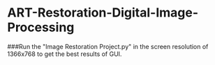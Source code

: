 ﻿# ART-Restoration-Digital-Image-Processing

###Run the "Image Restoration Project.py" in the screen resolution of 1366x768 to get the best results of GUI.

